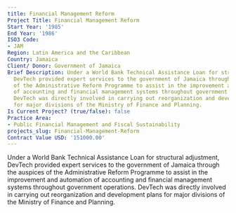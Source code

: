 ```yaml
---
title: Financial Management Reform
Project Title: Financial Management Reform
Start Year: '1985'
End Year: '1986'
ISO3 Code:
- JAM
Region: Latin America and the Caribbean
Country: Jamaica
Client/ Donor: Government of Jamaica
Brief Description: Under a World Bank Technical Assistance Loan for structural adjustment,
  DevTech provided expert services to the government of Jamaica through the auspices
  of the Administrative Reform Programme to assist in the improvement and automation
  of accounting and financial management systems throughout government operations.
  DevTech was directly involved in carrying out reorganization and development plans
  for major divisions of the Ministry of Finance and Planning.
Is Current Project? (true/false): false
Practice Area:
- Public Financial Management and Fiscal Sustainability
projects_slug: Financial-Management-Reform
Contract Value USD: '151000.00'
---
```


Under a World Bank Technical Assistance Loan for structural adjustment, DevTech provided expert services to the government of Jamaica through the auspices of the Administrative Reform Programme to assist in the improvement and automation of accounting and financial management systems throughout government operations. DevTech was directly involved in carrying out reorganization and development plans for major divisions of the Ministry of Finance and Planning.
